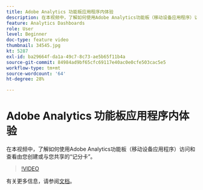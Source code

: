 ```yaml
---
title: Adobe Analytics 功能板应用程序内体验
description: 在本视频中，了解如何使用Adobe Analytics功能板（移动设备应用程序）访问和查看由您创建或与您共享的“记分卡”。
feature: Analytics Dashboards
role: User
level: Beginner
doc-type: feature video
thumbnail: 34545.jpg
kt: 5287
exl-id: ba29664f-da1a-49c7-8c73-ae5b65f11b4a
source-git-commit: 84984ad9bf65cfc69117e40ac0e0cfe503cac5e5
workflow-type: tm+mt
source-wordcount: '64'
ht-degree: 28%

---
```


# Adobe Analytics 功能板应用程序内体验

在本视频中，了解如何使用Adobe Analytics功能板（移动设备应用程序）访问和查看由您创建或与您共享的“记分卡”。

>[!VIDEO](https://video.tv.adobe.com/v/38138/?quality=12&learn=on&captions=chi_hans)

有关更多信息，请参阅[文档](https://experienceleague.adobe.com/docs/analytics/analyze/mobapp/home.html?lang=zh-Hans)。
